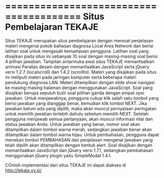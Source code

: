 =======================================
       Situs Pembelajaran TEKAJE
=======================================

Situs TEKAJE merupakan situs pembelajaran dengan memuat penjelasan materi mengenai pokok bahasan diagnosa Local Area Network dan berisi latihan soal untuk mengasah kemampuan pengguna. Latihan soal yang disajikan pada situs ini sebanyak 10 soal dengan masing-masing soal berisi 4 pilihan jawaban.
Tampilan antarmuka awal situs TEKAJE memanfaatkan animasi Parallax desain dengan memanfaatkan JavaScript serta jQuery versi 1.2.7 (localscroll) dan 1.4.2 (scrollto).
Materi yang disajikan pada situs ini meliputi materi pada jaringan komputer serta beberapa materi pendukung diagnosa LAN. Materi ditampilkan dengan slide show navigasi ke masing-masing halaman dengan menggunakan JavaScript.
Soal yang disajikan berupa sepuluh butir soal pilihan ganda dengan empat opsi jawaban. Untuk menjawabnya, pengguna cukup klik salah satu tombol yang berisi jawaban yang dianggap benar, kemudian klik tombol NEXT. Jika jawaban belum ada yang dipilih, maka akan muncul pernyataan peringatan untuk memilih jawaban terlebih dahulu sebelum memilih NEXT. Setelah pengguna menjawab semua pertanyaan, akan muncul informasi nilai dan status jawaban Anda. Untuk jawaban yang benar, nomor soal akan ditampilkan dalam tombol warna merah, sedangkan jawaban benar akan ditampilkan dalam tombol warna hijau. Untuk pembahasan, pengguna dapat menekan tombol PEMBAHASAN dan penjelasan mengenai jawaban yang telah dipilih akan ditampilkan dengan bentuk alert. Soal disajikan dengan memanfaatkan JavaScript dan jQuery versi 1.7.1, sedangkan pembahasan menggunakan jQuery plugin yaitu SimpleModal 1.4.1.

COntoh implementasi dari situs TEKAJE ini dapat diakses di http://tekaje.vv.si/
